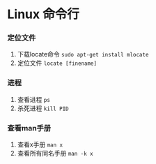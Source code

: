# Linux 命令行

### 定位文件
1. 下载locate命令
`sudo apt-get install mlocate`
2. 定位文件
`locate [finename]`
### 进程
1. 查看进程
`ps`
2. 杀死进程
`kill PID`
### 查看man手册
1. 查看x手册
`man x`
2. 查看所有同名手册
`man -k x`

